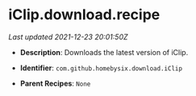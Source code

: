 # iClip.download.recipe

_Last updated 2021-12-23 20:01:50Z_

- **Description**: Downloads the latest version of iClip.

- **Identifier**: `com.github.homebysix.download.iClip`

- **Parent Recipes**: `None`

